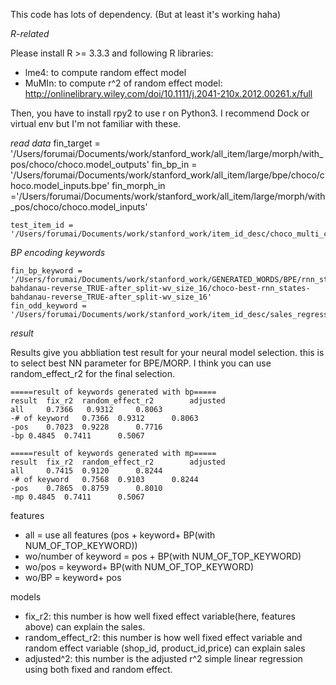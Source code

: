 This code has lots of dependency.  (But at least it's working haha)

*R-related*

Please install R >= 3.3.3 and following R libraries:
- lme4: to compute random effect model 
- MuMIn: to compute r^2 of random effect model: http://onlinelibrary.wiley.com/doi/10.1111/j.2041-210x.2012.00261.x/full

Then, you have to install rpy2 to use r on Python3. I recommend Dock or virtual env but I'm not familiar with these.

*read data*
    fin_target =  '/Users/forumai/Documents/work/stanford_work/all_item/large/morph/with_pos/choco/choco.model_outputs'
    fin_bp_in = '/Users/forumai/Documents/work/stanford_work/all_item/large/bpe/choco/choco.model_inputs.bpe'
    fin_morph_in ='/Users/forumai/Documents/work/stanford_work/all_item/large/morph/with_pos/choco/choco.model_inputs'


    test_item_id = '/Users/forumai/Documents/work/stanford_work/item_id_desc/choco_multi_candid3.txt'

*BP encoding keywords*

   
    fin_bp_keyword =  '/Users/forumai/Documents/work/stanford_work/GENERATED_WORDS/BPE/rnn_states-bahdanau-reverse_TRUE-after_split-wv_size_16/choco-best-rnn_states-bahdanau-reverse_TRUE-after_split-wv_size_16'
    fin_odd_keyword = '/Users/forumai/Documents/work/stanford_work/item_id_desc/sales_regression/choco.odd_ratio.wordcate.txt'


*result*

Results give you abbliation test result for your neural model selection. this is to select best NN parameter for BPE/MORP. I think you can  use random_effect_r2 for the final selection. 

    =====result of keywords generated with bp=====
    result	fix_r2	random_effect_r2		adjusted
    all		0.7366   0.9312		0.8063
    -# of keyword	0.7366	0.9312		0.8063
    -pos	0.7023	0.9228		0.7716
    -bp	0.4845	0.7411		0.5067

    =====result of keywords generated with mp=====
    result	fix_r2	random_effect_r2		adjusted
    all		0.7415	0.9120		0.8244
    -# of keyword	0.7568	0.9103		0.8244
    -pos	0.7865	0.8759		0.8010
    -mp	0.4845	0.7411		0.5067

features
- all =  use all features (pos + keyword+ BP(with NUM_OF_TOP_KEYWORD))
- wo/number of keyword = pos + BP(with NUM_OF_TOP_KEYWORD)
- wo/pos = keyword+ BP(with NUM_OF_TOP_KEYWORD)
- wo/BP = keyword+ pos

models
- fix_r2: this number is how well fixed effect variable(here, features above) can explain the sales.
- random_effect_r2: this number is how well fixed effect variable and random effect variable (shop_id, product_id,price) can explain sales
- adjusted^2: this number is the adjusted r^2 simple linear regression using both fixed and random effect.
